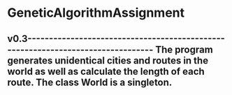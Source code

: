 # GeneticAlgorithmAssignment
v0.3--------------------------------------------------------------------------------
The program generates unidentical cities and routes in the world as well as calculate the length of each route. 
The class World is a singleton.
------------------------------------------------------------------------------------
